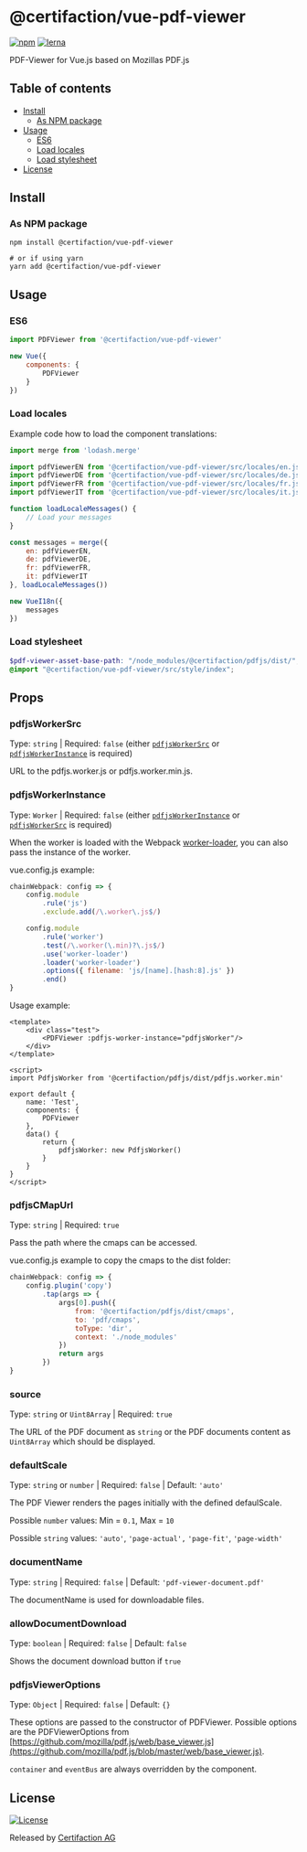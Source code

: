 # @certifaction/vue-pdf-viewer

[![npm][npm]][npm-url]
[![lerna][lerna]][lerna-url]

PDF-Viewer for Vue.js based on Mozillas PDF.js

## Table of contents

* [Install](#install)
    * [As NPM package](#as-npm-package)
* [Usage](#usage)
    * [ES6](#es6)
    * [Load locales](#load-locales)
    * [Load stylesheet](#load-stylesheet)
* [License](#license)

## Install

### As NPM package

```shell script
npm install @certifaction/vue-pdf-viewer

# or if using yarn
yarn add @certifaction/vue-pdf-viewer
```

## Usage

### ES6

```js
import PDFViewer from '@certifaction/vue-pdf-viewer'

new Vue({
    components: {
        PDFViewer
    }
})
```

### Load locales

Example code how to load the component translations:

```js
import merge from 'lodash.merge'

import pdfViewerEN from '@certifaction/vue-pdf-viewer/src/locales/en.json'
import pdfViewerDE from '@certifaction/vue-pdf-viewer/src/locales/de.json'
import pdfViewerFR from '@certifaction/vue-pdf-viewer/src/locales/fr.json'
import pdfViewerIT from '@certifaction/vue-pdf-viewer/src/locales/it.json'

function loadLocaleMessages() {
    // Load your messages
}

const messages = merge({
    en: pdfViewerEN,
    de: pdfViewerDE,
    fr: pdfViewerFR,
    it: pdfViewerIT
}, loadLocaleMessages())

new VueI18n({
    messages
})
```

### Load stylesheet

```scss
$pdf-viewer-asset-base-path: "/node_modules/@certifaction/pdfjs/dist/";
@import "@certifaction/vue-pdf-viewer/src/style/index";
```

## Props

### pdfjsWorkerSrc

Type: `string` | Required: `false` (either [`pdfjsWorkerSrc`](#pdfjsworkersrc) or [`pdfjsWorkerInstance`](#pdfjsworkerinstance) is required)

URL to the pdfjs.worker.js or pdfjs.worker.min.js.

### pdfjsWorkerInstance

Type: `Worker` | Required: `false` (either [`pdfjsWorkerInstance`](#pdfjsworkerinstance) or [`pdfjsWorkerSrc`](#pdfjsworkersrc) is required)

When the worker is loaded with the Webpack [worker-loader](https://www.npmjs.com/package/worker-loader), you can also pass the instance of the worker.

vue.config.js example:
```js
chainWebpack: config => {
    config.module
        .rule('js')
        .exclude.add(/\.worker\.js$/)

    config.module
        .rule('worker')
        .test(/\.worker(\.min)?\.js$/)
        .use('worker-loader')
        .loader('worker-loader')
        .options({ filename: 'js/[name].[hash:8].js' })
        .end()
}
```

Usage example:
```vue
<template>
    <div class="test">
        <PDFViewer :pdfjs-worker-instance="pdfjsWorker"/>
    </div>
</template>

<script>
import PdfjsWorker from '@certifaction/pdfjs/dist/pdfjs.worker.min'

export default {
    name: 'Test',
    components: {
        PDFViewer
    },
    data() {
        return {
            pdfjsWorker: new PdfjsWorker()
        }
    }
}
</script>
```

### pdfjsCMapUrl

Type: `string` | Required: `true`

Pass the path where the cmaps can be accessed.

vue.config.js example to copy the cmaps to the dist folder:
```js
chainWebpack: config => {
    config.plugin('copy')
        .tap(args => {
            args[0].push({
                from: '@certifaction/pdfjs/dist/cmaps',
                to: 'pdf/cmaps',
                toType: 'dir',
                context: './node_modules'
            })
            return args
        })
}
```

### source

Type: `string` or `Uint8Array` | Required: `true`

The URL of the PDF document as `string` or the PDF documents content as `Uint8Array` which should be displayed.

### defaultScale

Type: `string` or `number` | Required: `false` | Default: `'auto'`

The PDF Viewer renders the pages initially with the defined defaulScale.

Possible `number` values: Min = `0.1`, Max = `10`

Possible `string` values: `'auto'`, `'page-actual',` `'page-fit'`, `'page-width'`

### documentName

Type: `string` | Required: `false` | Default: `'pdf-viewer-document.pdf'`

The documentName is used for downloadable files.

### allowDocumentDownload

Type: `boolean` | Required: `false` | Default: `false`

Shows the document download button if `true`

### pdfjsViewerOptions

Type: `Object` | Required: `false` | Default: `{}`

These options are passed to the constructor of PDFViewer.
Possible options are the PDFViewerOptions from [https://github.com/mozilla/pdf.js/web/base_viewer.js](https://github.com/mozilla/pdf.js/blob/master/web/base_viewer.js).

`container` and `eventBus` are always overridden by the component.

## License

[![License](https://img.shields.io/badge/license-MIT-blue.svg)](https://github.com/certifaction/js-pdf-viewer/blob/master/LICENSE)

Released by [Certifaction AG](https://certifaction.com)

[npm]: https://img.shields.io/npm/v/@certifaction/vue-pdf-viewer.svg
[npm-url]: https://www.npmjs.com/package/@certifaction/vue-pdf-viewer
[lerna]: https://img.shields.io/badge/maintained%20with-lerna-cc00ff.svg
[lerna-url]: https://lerna.js.org/

